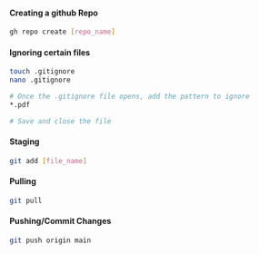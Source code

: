 #### Creating a github Repo

```bash
gh repo create [repo_name]
```


#### Ignoring certain files

```bash
touch .gitignore
nano .gitignore

# Once the .gitignore file opens, add the pattern to ignore
*.pdf

# Save and close the file
```
#### Staging 

```bash
git add [file_name]
```

#### Pulling

```bash
git pull
```

#### Pushing/Commit Changes

```bash
git push origin main
```





